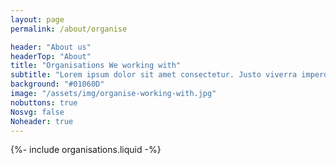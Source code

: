 ```yaml
---
layout: page
permalink: /about/organise

header: "About us"
headerTop: "About"
title: "Organisations We working with"
subtitle: "Lorem ipsum dolor sit amet consectetur. Justo viverra imperdiet adipiscing proin fermentum massa hendrerit ultricies. Ut a magna eget augue. Rhoncus enim blandit amet pellentesque a nisi sit. Amet nibh risus neque in semper ac."
background: "#01060D"
image: "/assets/img/organise-working-with.jpg"  
nobuttons: true
Nosvg: false
Noheader: true
---
```


{%-
include organisations.liquid
-%}